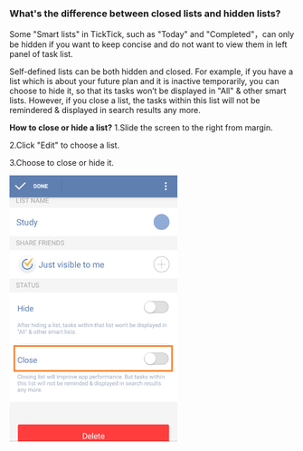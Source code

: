 ### What's the difference between closed lists and hidden lists?

Some "Smart lists" in TickTick, such as "Today" and "Completed"，can only be hidden if you want to keep concise and do not want to view them in left panel of task list.

Self-defined lists can be both hidden and closed. For example, if you have a list which is about your future plan and it is inactive temporarily, you can choose to hide it, so that its tasks won’t be displayed in "All" & other smart lists. However, if you close a list, the tasks within this list will not be remindered & displayed in search results any more.

**How to close or hide a list?**
1.Slide the screen to the right from margin.

2.Click "Edit" to choose a list.

3.Choose to close or hide it.

![](../images/image2.3.4W.png)
